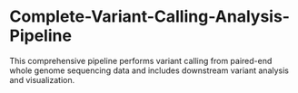 # Complete-Variant-Calling-Analysis-Pipeline
This comprehensive pipeline performs variant calling from paired-end whole genome sequencing data and includes downstream variant analysis and visualization.
